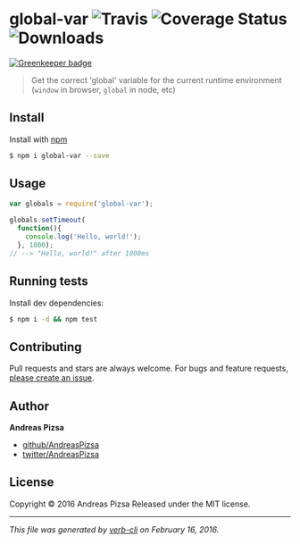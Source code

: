 # global-var ![Travis](https://img.shields.io/travis/AndreasPizsa/global-var.svg?style=flat-square) ![Coverage Status](https://img.shields.io/coveralls/AndreasPizsa/global-var.svg?style=flat-square) ![Downloads](https://img.shields.io/npm/dm/global-var.svg?style=flat-square)

[![Greenkeeper badge](https://badges.greenkeeper.io/AndreasPizsa/global-var.svg)](https://greenkeeper.io/)

> Get the correct 'global' variable for the current runtime environment (`window` in browser, `global` in node, etc)

## Install

Install with [npm](https://www.npmjs.com/)

```sh
$ npm i global-var --save
```

## Usage

```js
var globals = require('global-var');

globals.setTimeout(
  function(){
    console.log('Hello, world!');
  }, 1000);
// --> "Hello, world!" after 1000ms
```

## Running tests

Install dev dependencies:

```sh
$ npm i -d && npm test
```

## Contributing

Pull requests and stars are always welcome. For bugs and feature requests, [please create an issue](https://github.com/AndreasPizsa/global-var/issues/new).

## Author

**Andreas Pizsa**

+ [github/AndreasPizsa](https://github.com/AndreasPizsa)
+ [twitter/AndreasPizsa](http://twitter.com/AndreasPizsa)

## License

Copyright © 2016 Andreas Pizsa
Released under the MIT license.

***

_This file was generated by [verb-cli](https://github.com/assemble/verb-cli) on February 16, 2016._